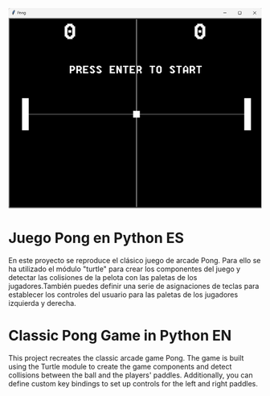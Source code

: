 ![pong image](img-pong.png)

# Juego Pong en Python ES 

En este proyecto se reproduce el clásico juego de arcade Pong. Para ello se ha utilizado el módulo "turtle" para
crear los componentes del juego y detectar las colisiones de la pelota con las paletas de los
jugadores.También puedes definir una serie de asignaciones de teclas para establecer los
controles del usuario para las paletas de los jugadores izquierda y derecha.



# Classic Pong Game in Python EN 
This project recreates the classic arcade game Pong. The game is built using the Turtle module to create the game components and detect collisions between the ball and the players' paddles. Additionally, you can define custom key bindings to set up controls for the left and right paddles.


